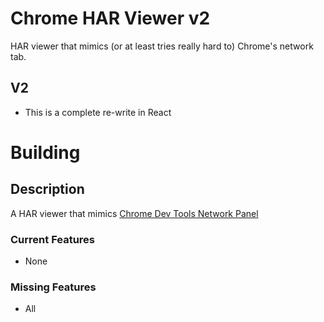 # Chrome HAR Viewer v2

HAR viewer that mimics (or at least tries really hard to) Chrome's network tab.

## V2
 - This is a complete re-write in React


# Building

## Description

A HAR viewer that mimics [Chrome Dev Tools Network Panel](https://developers.google.com/web/tools/chrome-devtools/network-performance/)


###  Current Features
 - None

### Missing Features
 - All

